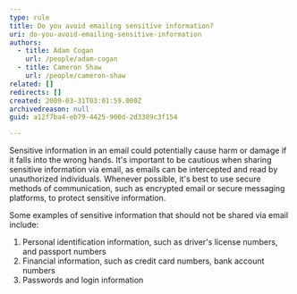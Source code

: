 ```yaml
---
type: rule
title: Do you avoid emailing sensitive information?
uri: do-you-avoid-emailing-sensitive-information
authors:
  - title: Adam Cogan
    url: /people/adam-cogan
  - title: Cameron Shaw
    url: /people/cameron-shaw
related: []
redirects: []
created: 2009-03-31T03:01:59.000Z
archivedreason: null
guid: a12f7ba4-eb79-4425-900d-2d3389c3f154

---
```


Sensitive information in an email could potentially cause harm or damage if it falls into the wrong hands. It's important to be cautious when sharing sensitive information via email, as emails can be intercepted and read by unauthorized individuals. Whenever possible, it's best to use secure methods of communication, such as encrypted email or secure messaging platforms, to protect sensitive information.

<!--endintro-->

Some examples of sensitive information that should not be shared via email include:

1. Personal identification information, such as driver's license numbers, and passport numbers
2. Financial information, such as credit card numbers, bank account numbers
3. Passwords and login information
